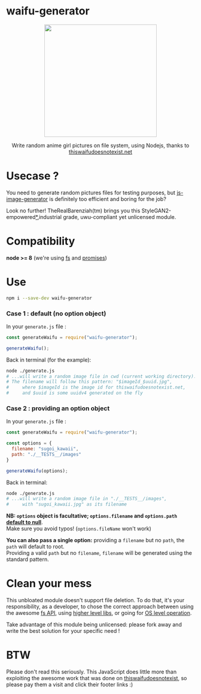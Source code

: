 # waifu-generator
<p align="center">
  <img width="300" src="https://i.ibb.co/VWHXh3F/javascriptchan.png">
</p>
<p align="center">
Write random anime girl pictures on file system, using Nodejs, thanks to <a href="https://www.thiswaifudoesnotexist.net">thiswaifudoesnotexist.net</a>
</p>

# Usecase ?
You need to generate random pictures files for testing purposes, but [js-image-generator](https://www.npmjs.com/package/js-image-generator) is definitely too efficient and boring for the job?  
  
Look no further! TheRealBarenziah(tm) brings you this StyleGAN2-empowered[*](#BTW),industrial grade, uwu-compliant yet unlicensed module.  

# Compatibility
**node >= 8** (we're using [fs](https://nodejs.org/api/fs.html) and [promises](https://node.green/))

# Use
```bash
npm i --save-dev waifu-generator
```  
### Case 1 : default (no option object)
In your `generate.js` file : 
```javascript
const generateWaifu = require("waifu-generator");

generateWaifu();
```  
Back in terminal (for the example):  
```bash
node ./generate.js
# ...will write a random image file in cwd (current working directory).
# The filename will follow this pattern: "$imageId_$uuid.jpg",
#     where $imageId is the image id for thiswaifudoesnotexist.net,
#     and $uuid is some uuidv4 generated on the fly
```  
### Case 2 : providing an option object
In your `generate.js` file : 
```javascript
const generateWaifu = require("waifu-generator");

const options = {
  filename: "sugoi_kawaii",
  path: "./__TESTS__/images"
}

generateWaifu(options);
```  
Back in terminal:  
```bash
node ./generate.js
# ...will write a random image file in "./__TESTS__/images",
#     with "sugoi_kawaii.jpg" as its filename
```  
**NB: `options` object is facultative; `options.filename` and `options.path` [default to null](https://github.com/TheRealBarenziah/waifu-generator/blob/senpai/index.js#L22)**.  
Make sure you avoid typos! (`options.fileName` won't work)  

**You can also pass a single option:** providing a `filename` but no `path`, the `path` will default to root.  
Providing a valid `path` but no `filename`, `filename` will be generated using the standard pattern.  

# Clean your mess
This unbloated module doesn't support file deletion. To do that, it's your responsibility, as a developer, to chose the correct approach between using the awesome [fs API](https://www.geeksforgeeks.org/node-js-fs-unlink-method/), using [higher level libs](https://www.npmjs.com/package/rimraf), or going for [OS level operation](https://linux.die.net/man/1/rm).  
  
Take advantage of this module being unlicensed: please fork away and write the best solution for your specific need !

# BTW
Please don't read this seriously. This JavaScript does little more than exploiting the awesome work that was done on [thiswaifudoesnotexist](https://www.thiswaifudoesnotexist.net), so please pay them a visit and click their footer links :)  